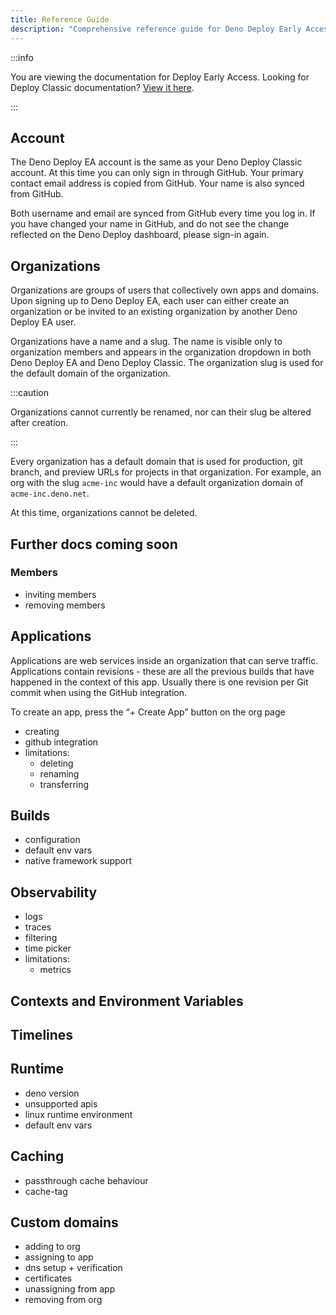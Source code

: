 ```yaml
---
title: Reference Guide
description: "Comprehensive reference guide for Deno Deploy Early Access covering accounts, organizations, applications, builds, observability, environments, and custom domains."
---
```


:::info

You are viewing the documentation for Deploy Early Access. Looking for Deploy
Classic documentation? [View it here](/deploy/).

:::

## Account

The Deno Deploy EA account is the same as your Deno Deploy Classic account. At
this time you can only sign in through GitHub. Your primary contact email
address is copied from GitHub. Your name is also synced from GitHub.

Both username and email are synced from GitHub every time you log in. If you
have changed your name in GitHub, and do not see the change reflected on the
Deno Deploy dashboard, please sign-in again.

## Organizations

Organizations are groups of users that collectively own apps and domains. Upon
signing up to Deno Deploy EA, each user can either create an organization or be
invited to an existing organization by another Deno Deploy EA user.

Organizations have a name and a slug. The name is visible only to organization
members and appears in the organization dropdown in both Deno Deploy EA and Deno
Deploy Classic. The organization slug is used for the default domain of the
organization.

:::caution

Organizations cannot currently be renamed, nor can their slug be altered after
creation.

:::

Every organization has a default domain that is used for production, git branch,
and preview URLs for projects in that organization. For example, an org with the
slug `acme-inc` would have a default organization domain of `acme-inc.deno.net`.

At this time, organizations cannot be deleted.

## Further docs coming soon

### Members

- inviting members
- removing members

## Applications

Applications are web services inside an organization that can serve traffic.
Applications contain revisions - these are all the previous builds that have
happened in the context of this app. Usually there is one revision per Git
commit when using the GitHub integration.

To create an app, press the “+ Create App” button on the org page

- creating
- github integration
- limitations:
  - deleting
  - renaming
  - transferring

## Builds

- configuration
- default env vars
- native framework support

## Observability

- logs
- traces
- filtering
- time picker
- limitations:
  - metrics

## Contexts and Environment Variables

## Timelines

## Runtime

- deno version
- unsupported apis
- linux runtime environment
- default env vars

## Caching

- passthrough cache behaviour
- cache-tag

## Custom domains

- adding to org
- assigning to app
- dns setup + verification
- certificates
- unassigning from app
- removing from org

